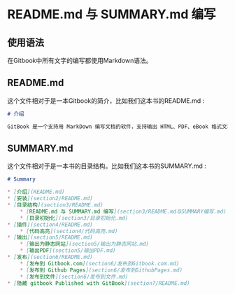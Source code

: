# README.md 与 SUMMARY.md 编写

## 使用语法
在Gitbook中所有文字的编写都使用Markdown语法。

## README.md
这个文件相对于是一本Gitbook的简介，比如我们这本书的README.md :

```md
# 介绍

GitBook 是一个支持用 MarkDown 编写文档的软件，支持输出 HTML、PDF、eBook 格式文档。
```

## SUMMARY.md
这个文件相对于是一本书的目录结构。比如我们这本书的SUMMARY.md :

```md
# Summary

* [介绍](README.md)
* [安装](section2/README.md)
* [目录结构](section3/README.md)
    * [README.md 与 SUMMARY.md 编写](section3/README.md与SUMMARY编写.md)
    * [目录初始化](section3/目录初始化.md)
* [插件](section4/README.md)
    * [代码高亮](section4/代码高亮.md)
* [输出](section5/README.md)
    * [输出为静态网站](section5/输出为静态网站.md)
    * [输出PDF](section5/输出PDF.md)
* [发布](section6/README.md)
    * [发布到 Gitbook.com](section6/发布到Gitbook.com.md)
    * [发布到 Github Pages](section6/发布到GithubPages.md)
    * [发布到文件](section6/发布到文件.md)
* [隐藏 gitbook Published with GitBook](section7/README.md)
```

